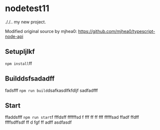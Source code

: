 # nodetest11
././..
my new project.

Modified original source by mjhea0: https://github.com/mjhea0/typescript-node-api

## Setupljlkf

`npm install`ff

## Builddsfsadadff
fadsfff
`npm run build`dsafkasdlfkfdljf
sadfadfff
## Start
ffaddsfff
`npm run start`f
fffdsff
ffffffsd
f
fff
ff
ff
fff
fffffsad
ffadf
ffdff
ffffsdffsdf
ff
d
fgf
ff
adff
asdfasdf
